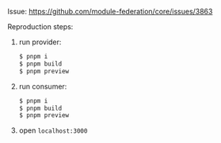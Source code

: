 Issue: https://github.com/module-federation/core/issues/3863

Reproduction steps:

1. run provider:

   ```bash
   $ pnpm i
   $ pnpm build
   $ pnpm preview
   ```

2. run consumer:

   ```bash
   $ pnpm i
   $ pnpm build
   $ pnpm preview
   ```

3. open `localhost:3000`

